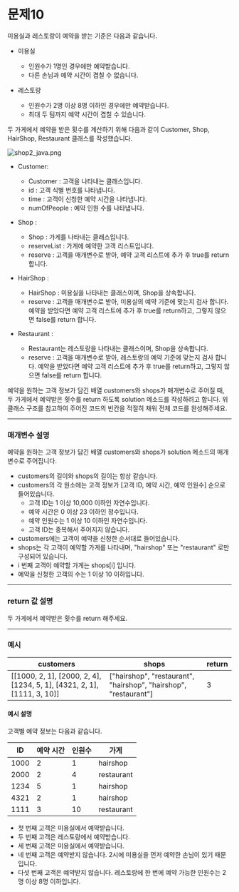 # 문제10
미용실과 레스토랑이 예약을 받는 기준은 다음과 같습니다.

* 미용실
  * 인원수가 1명인 경우에만 예약받습니다.
  * 다른 손님과 예약 시간이 겹칠 수 없습니다.

* 레스토랑
  * 인원수가 2명 이상 8명 이하인 경우에만 예약받습니다.
  * 최대 두 팀까지 예약 시간이 겹칠 수 있습니다.

두 가게에서 예약을 받은 횟수를 계산하기 위해 다음과 같이 Customer, Shop, HairShop, Restaurant 클래스를 작성했습니다.  

  ![shop2_java.png](https://grepp-programmers.s3.amazonaws.com/files/ybm/96b7b25f52/90f19bba-8fd7-4bcf-9632-cb5b158b9b92.png)  

* Customer:
  * Customer : 고객을 나타내는 클래스입니다.
  * id : 고객 식별 번호를 나타냅니다.
  * time : 고객이 신청한 예약 시간을 나타냅니다.
  * numOfPeople : 예약 인원 수를 나타냅니다.

* Shop :
  *  Shop : 가게를 나타내는 클래스입니다.
  * reserveList : 가게에 예약한 고객 리스트입니다.
  * reserve : 고객을 매개변수로 받아, 예약 고객 리스트에 추가 후 true를 return합니다.

* HairShop :
  * HairShop : 미용실을 나타내는 클래스이며, Shop을 상속합니다.
  * reserve : 고객을 매개변수로 받아, 미용실의 예약 기준에 맞는지 검사 합니다. 예약을 받았다면 예약 고객 리스트에 추가 후 true를 return하고, 그렇지 않으면 false를 return 합니다.

* Restaurant :
  * Restaurant는 레스토랑을 나타내는 클래스이며, Shop을 상속합니다.
  * reserve : 고객을 매개변수로 받아, 레스토랑의 예약 기준에 맞는지 검사 합니다. 예약을 받았다면 예약 고객 리스트에 추가 후 true를 return하고, 그렇지 않으면 false를 return 합니다.

예약을 원하는 고객 정보가 담긴 배열 customers와 shops가 매개변수로 주어질 때, 두 가게에서 예약받은 횟수를 return 하도록 solution 메소드를 작성하려고 합니다. 위 클래스 구조를 참고하여 주어진 코드의 빈칸을 적절히 채워 전체 코드를 완성해주세요.

---
### 매개변수 설명
예약을 원하는 고객 정보가 담긴 배열 customers와 shops가 solution 메소드의 매개변수로 주어집니다.
* customers의 길이와 shops의 길이는 항상 같습니다.
* customers의 각 원소에는 고객 정보가 [고객 ID, 예약 시간, 예약 인원수] 순으로 들어있습니다.
  * 고객 ID는 1 이상 10,000 이하인 자연수입니다.
  * 예약 시간은 0 이상 23 이하인 정수입니다.
  * 예약 인원수는 1 이상 10 이하인 자연수입니다.
  * 고객 ID는 중복해서 주어지지 않습니다.
* customers에는 고객이 예약을 신청한 순서대로 들어있습니다. 
* shops는 각 고객이 예약할 가게를 나타내며, "hairshop" 또는 "restaurant" 로만 구성되어 있습니다.
* i 번째 고객이 예약할 가게는 shops[i] 입니다.
* 예약을 신청한 고객의 수는 1 이상 10 이하입니다.

---
### return 값 설명
두 가게에서 예약받은 횟수를 return 해주세요.

---
### 예시

| customers                                                               | shops                                                            | return |
|-------------------------------------------------------------------------|------------------------------------------------------------------|--------|
| [[1000, 2, 1], [2000, 2, 4], [1234, 5, 1], [4321, 2, 1], [1111, 3, 10]] | ["hairshop", "restaurant", "hairshop", "hairshop", "restaurant"] | 3      |

#### 예시 설명

고객별 예약 정보는 다음과 같습니다.

| ID   | 예약 시간 | 인원수 | 가게       |
|------|-----------|--------|------------|
| 1000 | 2         | 1      | hairshop   |
| 2000 | 2         | 4      | restaurant |
| 1234 | 5         | 1      | hairshop   |
| 4321 | 2         | 1      | hairshop   |
| 1111 | 3         | 10     | restaurant |

* 첫 번째 고객은 미용실에서 예약받습니다.
* 두 번째 고객은 레스토랑에서 예약받습니다.
* 세 번째 고객은 미용실에서 예약받습니다.
* 네 번째 고객은 예약받지 않습니다. 2시에 미용실을 먼저 예약한 손님이 있기 때문입니다.
* 다섯 번째 고객은 예약받지 않습니다. 레스토랑에 한 번에 예약 가능한 인원수는 2명 이상 8명 이하입니다.